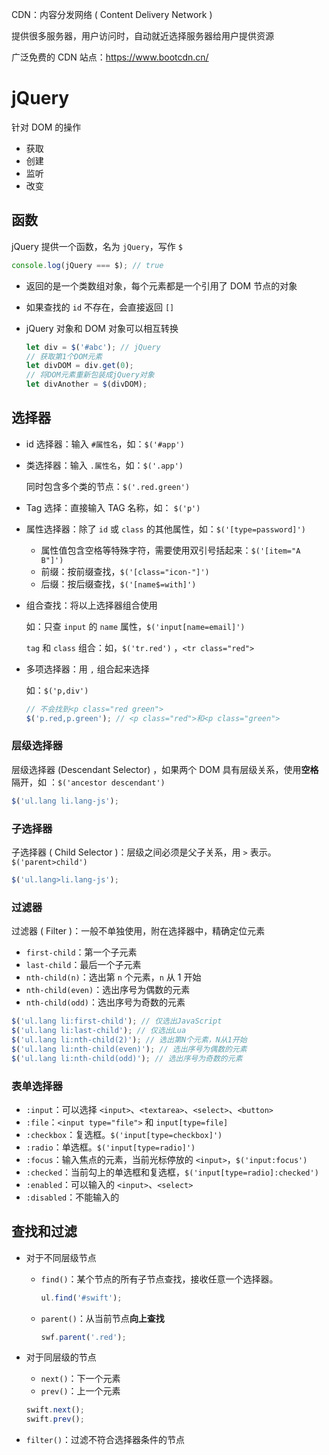 CDN：内容分发网络 ( Content Delivery Network )

提供很多服务器，用户访问时，自动就近选择服务器给用户提供资源

广泛免费的 CDN 站点：https://www.bootcdn.cn/

# jQuery

针对 DOM 的操作

- 获取
- 创建
- 监听
- 改变

## 函数

jQuery 提供一个函数，名为 `jQuery`，写作 `$`

```js
console.log(jQuery === $); // true
```

- 返回的是一个类数组对象，每个元素都是一个引用了 DOM 节点的对象

- 如果查找的 `id` 不存在，会直接返回 `[]`

- jQuery 对象和 DOM 对象可以相互转换

  ```javascript
  let div = $('#abc'); // jQuery
  // 获取第1个DOM元素
  let divDOM = div.get(0);
  // 将DOM元素重新包装成jQuery对象
  let divAnother = $(divDOM);
  ```

  

## 选择器

- id 选择器：输入 `#属性名`，如：`$('#app')`

- 类选择器：输入 `.属性名`，如：`$('.app')`

  同时包含多个类的节点：`$('.red.green')`

- Tag 选择：直接输入 TAG 名称，如： `$('p')`

- 属性选择器：除了 `id` 或 `class` 的其他属性，如：`$('[type=password]')`

  - 属性值包含空格等特殊字符，需要使用双引号括起来：`$('[item="A B"]')`
  - 前缀：按前缀查找，`$('[class="icon-"]')`
  - 后缀：按后缀查找，`$('[name$=with]')`

- 组合查找：将以上选择器组合使用

  如：只查 `input` 的 `name` 属性，`$('input[name=email]')`

  `tag` 和 `class` 组合：如，`$('tr.red')` ，`<tr class="red">` 

- 多项选择器：用 `,` 组合起来选择

  如：`$('p,div')`

  ```javascript
  // 不会找到<p class="red green">
  $('p.red,p.green'); // <p class="red">和<p class="green">
  ```

### 层级选择器

层级选择器 (Descendant Selector) ，如果两个 DOM 具有层级关系，使用**空格**隔开，如 ：`$('ancestor descendant')`

```javascript
$('ul.lang li.lang-js');
```

### 子选择器

子选择器 ( Child Selector )：层级之间必须是父子关系，用 `>` 表示。`$('parent>child')`

```javascript
$('ul.lang>li.lang-js');
```

### 过滤器

过滤器 ( Filter )：一般不单独使用，附在选择器中，精确定位元素

- `first-child`：第一个子元素
- `last-child`：最后一个子元素
- `nth-child(n)`：选出第 `n` 个元素，`n` 从 1 开始
- `nth-child(even)`：选出序号为偶数的元素
- `nth-child(odd)`：选出序号为奇数的元素

```javascript
$('ul.lang li:first-child'); // 仅选出JavaScript
$('ul.lang li:last-child'); // 仅选出Lua
$('ul.lang li:nth-child(2)'); // 选出第N个元素，N从1开始
$('ul.lang li:nth-child(even)'); // 选出序号为偶数的元素
$('ul.lang li:nth-child(odd)'); // 选出序号为奇数的元素
```

### 表单选择器

- `:input`：可以选择 `<input>`、`<textarea>`、`<select>`、`<button>`
- `:file`：`<input type="file">` 和 `input[type=file]`
- `:checkbox`：复选框。`$('input[type=checkbox]')`
- `:radio`：单选框。`$('input[type=radio]')`
- `:focus`：输入焦点的元素，当前光标停放的 `<input>`，`$('input:focus')`
- `:checked`：当前勾上的单选框和复选框，`$('input[type=radio]:checked')`
- `:enabled`：可以输入的 `<input>`、`<select>`
- `:disabled`：不能输入的

## 查找和过滤

- 对于不同层级节点

  - `find()`：某个节点的所有子节点查找，接收任意一个选择器。

    ```javascript
    ul.find('#swift');
    ```

  - `parent()`：从当前节点**向上查找**

    ```javascript
    swf.parent('.red');
    ```


- 对于同层级的节点

  - `next()`：下一个元素
  - `prev()`：上一个元素

  ```javascript
  swift.next();
  swift.prev();
  ```

- `filter()`：过滤不符合选择器条件的节点

  
